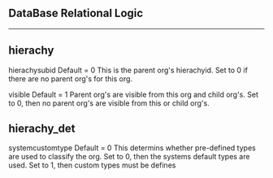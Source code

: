 
DataBase Relational Logic
-----------------------------
-----------------------------

hierachy
-----------------------------
hierachysubid
    Default = 0
    This is the parent org's hierachyid.
    Set to 0 if there are no parent org's for this org.

visible
    Default = 1
    Parent org's are visible from this org and child org's.
    Set to 0, then no parent org's are visible from this or child org's.

hierachy_det
-----------------------------
systemcustomtype
    Default = 0
    This determins whether pre-defined types are used to classify the org.
    Set to 0, then the systems default types are used.
    Set to 1, then custom types must be defines
